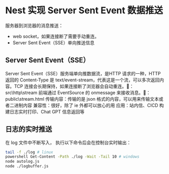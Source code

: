 # Nest 实现 Server Sent Event 数据推送

服务器到浏览器的消息推送：
- web socket，如果连接断了需要手动重连。
- Server Sent Event（SSE）单向推送信息

## Server Sent Event（SSE）

Server Sent Event（SSE）服务端单向推数据流，是HTTP 请求的一种，HTTP 返回的 Content-Type 是 text/event-stream，代表这是一个流，可以多次返回内容。TCP 连接会长期保持，如果连接断了浏览器会自动重连。🌰：src\http\stream
前端通过 EventSource 的 onmessage 来接收消息。🌰：public\stream.html
传输内容：传输的是 json 格式的内容，可以用来传输文本或者二进制内容
兼容性：很好，除了 ie 外都可以放心的用
应用：站内信、CICD 构建日志实时打印、Chat GPT 信息返回等

## 日志的实时推送

在 log 文件中不断写入， 执行以下命令后会在控制台实时输出：

```sh
tail -f ./log # linux
powershell Get-Content -Path ./log -Wait -Tail 10 # windows
node autolog.js
node ./logbuffer.js
```
